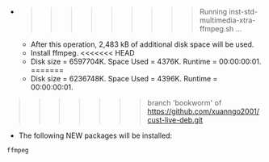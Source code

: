 * >>>>>>>>> Running inst-std-multimedia-xtra-ffmpeg.sh ...
  * After this operation, 2,483 kB of additional disk space will be used.
  * Install ffmpeg.
<<<<<<< HEAD
  * Disk size = 6597704K. Space Used = 4376K. Runtime = 00:00:00:01.
=======
  * Disk size = 6236748K. Space Used = 4396K. Runtime = 00:00:00:01.
>>>>>>> branch 'bookworm' of https://github.com/xuanngo2001/cust-live-deb.git
  * The following NEW packages will be installed:
  ```bash
ffmpeg
  ```
